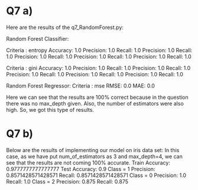 # Q7 a)
Here are the results of the q7_RandomForest.py:

Random Forest Classifier:

Criteria : entropy
Accuracy:  1.0
Precision:  1.0
Recall:  1.0
Precision:  1.0
Recall:  1.0
Precision:  1.0
Recall:  1.0
Precision:  1.0
Recall:  1.0
Precision:  1.0
Recall:  1.0

Criteria : gini
Accuracy:  1.0
Precision:  1.0
Recall:  1.0
Precision:  1.0
Recall:  1.0
Precision:  1.0
Recall:  1.0
Precision:  1.0
Recall:  1.0
Precision:  1.0
Recall:  1.0

Random Forest Regressor:
Criteria : mse
RMSE:  0.0
MAE:  0.0

Here we can see that the results are 100% correct because in the question there was no max_depth given. Also, the number of estimators were also high. So, we got this type of results.

# Q7 b)
Below are the results of implementing our model on iris data set:
In this case, as we have put num_of_estimators as 3 and max_depth=4, we can see that the results are not coming 100% accurate.
Train Accuracy:  0.9777777777777777
Test Accuracy:  0.9
Class = 1
Precision:  0.8571428571428571
Recall:  0.8571428571428571
Class = 0
Precision:  1.0
Recall:  1.0
Class = 2
Precision:  0.875
Recall:  0.875
